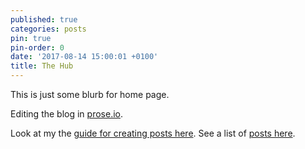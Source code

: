 ```yaml
---
published: true
categories: posts
pin: true
pin-order: 0
date: '2017-08-14 15:00:01 +0100'
title: The Hub
---
```


This is just some blurb for home page.

Editing the blog in [prose.io](http://prose.io/#sketchabelle/blog/tree/gh-pages/_posts).

Look at my the [guide for creating posts here](https://mattpepper.github.io/posts/2017/08/14/Blogging.html). See a list of [posts here](https://sketchabelle.github.io/blog/).
